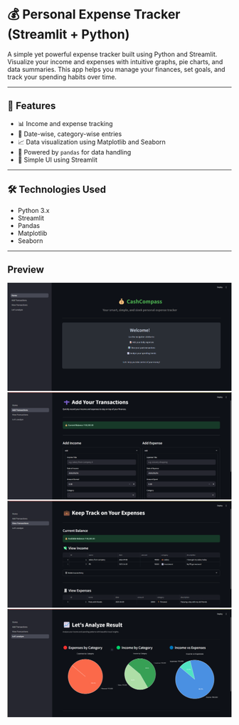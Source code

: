 # 💰 Personal Expense Tracker (Streamlit + Python)

A simple yet powerful expense tracker built using Python and Streamlit. Visualize your income and expenses with intuitive graphs, pie charts, and data summaries. This app helps you manage your finances, set goals, and track your spending habits over time.

---

## 🚀 Features

- 📊 Income and expense tracking
- 📅 Date-wise, category-wise entries
- 📈 Data visualization using Matplotlib and Seaborn
- 🧠 Powered by `pandas` for data handling
- 🎯 Simple UI using Streamlit

---

## 🛠️ Technologies Used

- Python 3.x
- Streamlit
- Pandas
- Matplotlib
- Seaborn

---

## Preview
![alt text](image-1.png)
![alt text](image-2.png)
![alt text](image-3.png)
![alt text](image-4.png)
